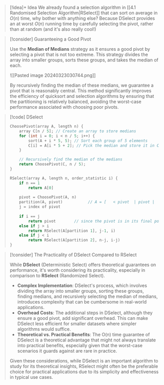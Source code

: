 
> [!idea]+ Idea
> We already found a selection algorithm in [[4.1 Randomised Selection Algorithm|RSelect]] that can sort on average in $O(n)$ time, why bother with anything else? Because DSelect provides an at worst $O(n)$ running time by carefully selecting the pivot, rather than at random (and it's also really cool!)

> [!consider] Guaranteeing a Good Pivot
>
> Use the **Median of Medians** strategy as it ensures a good pivot by selecting a pivot that is not too extreme. This strategy divides the array into smaller groups, sorts these groups, and takes the median of each. 
> 
> ![[Pasted image 20240323030744.png]]
> 
> By recursively finding the median of these medians, we guarantee a pivot that is reasonably central. This method significantly improves the efficiency of quicksort and selection algorithms by ensuring that the partitioning is relatively balanced, avoiding the worst-case performance associated with choosing poor pivots.

> [!code] DSelect
> ```c
> ChoosePivot(array A, length n) {
>     array C[n / 5]; // Create an array to store medians
>     for (int i = 0; i < n / 5; i++) {
>         sort(A + i * 5, 5); // Sort each group of 5 elements
>         C[i] = A[i * 5 + 2]; // Pick the median and store it in C
>     }
> 
>     // Recursively find the median of the medians
>     return ChoosePivot(C, n / 5);
> }
> 
> RSelect(array A, length n, order_statistic i) {
>     if n == 1
>         return A[0]
>         
>     pivot = ChoosePivot(A, n)
>     partition(A, pivot)           // A = [   < pivot  | pivot |      > pivot      ]
>     j = index of pivot
>     
>     if i == j
>         return pivot        // since the pivot is in its final position, it is the j'th smallest element
>     else if j > i
>         return RSelect(A[partition 1], j-1, i)
>     else if j < i
>         return RSelect(A[partition 2], n-j, i-j)
> }
> ```

> [!consider] The Practicality of DSelect Compared to RSelect
>
> While **DSelect** (Deterministic Select) offers theoretical guarantees on performance,  it's worth considering its practicality, especially in comparison to **RSelect** (Randomized Select).
>
> - **Complex Implementation**: DSelect's process, which involves dividing the array into smaller groups, sorting these groups, finding medians, and recursively selecting the median of medians, introduces complexity that can be cumbersome in real-world applications.
> - **Overhead Costs**: The additional steps in DSelect, although they ensure a good pivot, add significant overhead. This can make DSelect less efficient for smaller datasets where simpler algorithms would suffice.
> - **Theoretical vs. Practical Benefits**: The O(n) time guarantee of DSelect is a theoretical advantage that might not always translate into practical benefits, especially given that the worst-case scenarios it guards against are rare in practice.
>
> Given these considerations, while DSelect is an important algorithm to study for its theoretical insights, RSelect might often be the preferable choice for practical applications due to its simplicity and effectiveness in typical use cases.


